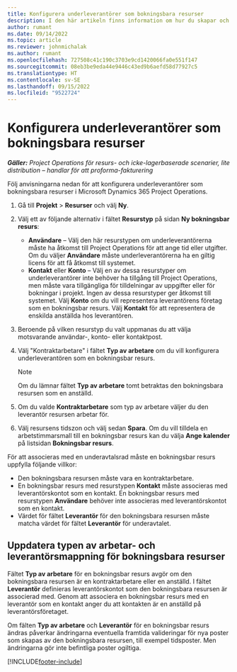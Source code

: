```yaml
---
title: Konfigurera underleverantörer som bokningsbara resurser
description: I den här artikeln finns information om hur du skapar och underhåller underleverantörer som skapas från användare och kontaktpersoner i systemet, så att de kan associeras med underleverantörer i Microsoft Dynamics 365 Project Operations.
author: rumant
ms.date: 09/14/2022
ms.topic: article
ms.reviewer: johnmichalak
ms.author: rumant
ms.openlocfilehash: 727508c41c190c3703e9cd1420066fa0e551f147
ms.sourcegitcommit: 08eb3be9eda44e9446c43ed9b6aefd58d77927c5
ms.translationtype: HT
ms.contentlocale: sv-SE
ms.lasthandoff: 09/15/2022
ms.locfileid: "9522724"
---
```

# <a name="set-up-subcontractors-as-bookable-resources"></a>Konfigurera underleverantörer som bokningsbara resurser

_**Gäller:** Project Operations för resurs- och icke-lagerbaserade scenarier, lite distribution – handlar för att proforma-fakturering_

Följ anvisningarna nedan för att konfigurera underleverantörer som bokningsbara resurser i Microsoft Dynamics 365 Project Operations.

1. Gå till **Projekt** \> **Resurser** och välj **Ny**.
2. Välj ett av följande alternativ i fältet **Resurstyp** på sidan **Ny bokningsbar resurs**:

    - **Användare** – Välj den här resurstypen om underleverantörerna måste ha åtkomst till Project Operations för att ange tid eller utgifter. Om du väljer **Användare** måste underleverantörerna ha en giltig licens för att få åtkomst till systemet.
    - **Kontakt** eller **Konto** – Välj en av dessa resurstyper om underleverantörer inte behöver ha tillgång till Project Operations, men måste vara tillgängliga för tilldelningar av uppgifter eller för bokningar i projekt. Ingen av dessa resurstyper ger åtkomst till systemet. Välj **Konto** om du vill representera leverantörens företag som en bokningsbar resurs. Välj **Kontakt** för att representera de enskilda anställda hos leverantören.

3. Beroende på vilken resurstyp du valt uppmanas du att välja motsvarande användar-, konto- eller kontaktpost.
4. Välj "Kontraktarbetare" i fältet **Typ av arbetare** om du vill konfigurera underleverantören som en bokningsbar resurs.

    > [!NOTE]
    > Om du lämnar fältet **Typ av arbetare** tomt betraktas den bokningsbara resursen som en anställd.

5. Om du valde **Kontraktarbetare** som typ av arbetare väljer du den leverantör resursen arbetar för.
6. Välj resursens tidszon och välj sedan **Spara**. Om du vill tilldela en arbetstimmarsmall till en bokningsbar resurs kan du välja **Ange kalender** på listsidan **Bokningsbar resurs**.

För att associeras med en underavtalsrad måste en bokningsbar resurs uppfylla följande villkor:

- Den bokningsbara resursen måste vara en kontraktarbetare.
- En bokningsbar resurs med resurstypen **Kontakt** måste associeras med leverantörskontot som en kontakt. En bokningsbar resurs med resurstypen **Användare** behöver inte associeras med leverantörskontot som en kontakt.
- Värdet för fältet **Leverantör** för den bokningsbara resursen måste matcha värdet för fältet **Leverantör** för underavtalet.

## <a name="update-the-type-of-worker-and-vendor-mapping-for-bookable-resources"></a>Uppdatera typen av arbetar- och leverantörsmappning för bokningsbara resurser

Fältet **Typ av arbetare** för en bokningsbar resurs avgör om den bokningsbara resursen är en kontraktarbetare eller en anställd. I fältet **Leverantör** definieras leverantörskontot som den bokningsbara resursen är associerad med. Genom att associera en bokningsbar resurs med en leverantör som en kontakt anger du att kontakten är en anställd på leverantörsföretaget.

Om fälten **Typ av arbetare** och **Leverantör** för en bokningsbar resurs ändras påverkar ändringarna eventuella framtida valideringar för nya poster som skapas av den bokningsbara resursen, till exempel tidsposter. Men ändringarna gör inte befintliga poster ogiltiga.

[!INCLUDE[footer-include](../../includes/footer-banner.md)]
